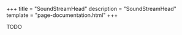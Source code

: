 +++
title = "SoundStreamHead"
description = "SoundStreamHead"
template = "page-documentation.html"
+++

TODO
